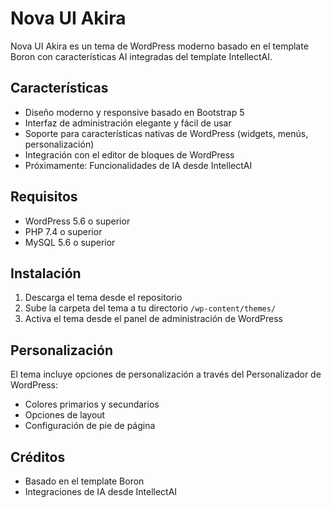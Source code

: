 # Nova UI Akira

Nova UI Akira es un tema de WordPress moderno basado en el template Boron con características AI integradas del template IntellectAI.

## Características

- Diseño moderno y responsive basado en Bootstrap 5
- Interfaz de administración elegante y fácil de usar
- Soporte para características nativas de WordPress (widgets, menús, personalización)
- Integración con el editor de bloques de WordPress
- Próximamente: Funcionalidades de IA desde IntellectAI

## Requisitos

- WordPress 5.6 o superior
- PHP 7.4 o superior
- MySQL 5.6 o superior

## Instalación

1. Descarga el tema desde el repositorio
2. Sube la carpeta del tema a tu directorio `/wp-content/themes/`
3. Activa el tema desde el panel de administración de WordPress

## Personalización

El tema incluye opciones de personalización a través del Personalizador de WordPress:

- Colores primarios y secundarios
- Opciones de layout
- Configuración de pie de página

## Créditos

- Basado en el template Boron
- Integraciones de IA desde IntellectAI